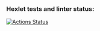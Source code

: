 ### Hexlet tests and linter status:
[![Actions Status](https://github.com/Se4iv/java-project-72/actions/workflows/hexlet-check.yml/badge.svg)](https://github.com/Se4iv/java-project-72/actions)